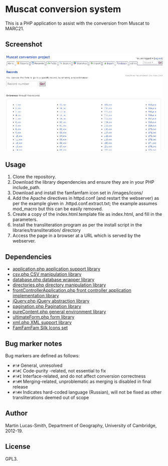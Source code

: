 Muscat conversion system
========================

This is a PHP application to assist with the conversion from Muscat to MARC21.

Screenshot
----------

![Screenshot](screenshot.png)


Usage
-----

1. Clone the repository.
2. Download the library dependencies and ensure they are in your PHP include_path.
3. Download and install the famfamfam icon set in /images/icons/
4. Add the Apache directives in httpd.conf (and restart the webserver) as per the example given in .httpd.conf.extract.txt; the example assumes mod_macro but this can be easily removed.
5. Create a copy of the index.html.template file as index.html, and fill in the parameters.
6. Install the transliteration program as per the install script in the libraries/transliteration/ directory
7. Access the page in a browser at a URL which is served by the webserver.


Dependencies
------------

* [application.php application support library](http://download.geog.cam.ac.uk/projects/application/)
* [csv.php CSV manipulation library](http://download.geog.cam.ac.uk/projects/csv/)
* [database.php database wrapper library](http://download.geog.cam.ac.uk/projects/database/)
* [directories.php directory manipulation library](http://download.geog.cam.ac.uk/projects/directories/)
* [frontControllerApplication.php front controller application implementation library](http://download.geog.cam.ac.uk/projects/frontcontrollerapplication/)
* [jQuery.php jQuery abstraction library](http://download.geog.cam.ac.uk/projects/jquery/)
* [pagination.php Pagination library](http://download.geog.cam.ac.uk/projects/pagination/)
* [pureContent.php general environment library](http://download.geog.cam.ac.uk/projects/purecontent/)
* [ultimateForm.php form library](http://download.geog.cam.ac.uk/projects/ultimateform/)
* [xml.php XML support library](http://download.geog.cam.ac.uk/projects/xml/)
* [FamFamFam Silk Icons set](http://www.famfamfam.com/lab/icons/silk/)


Bug marker notes
----------------

Bug markers are defined as follows:

* `#!#` General, unresolved
* `#!#C` Code-purity -related, not essential to fix
* `#!#I` Interface-related, and do not affect conversion correctness
* `#!#M` Merging-related, unproblematic as merging is disabled in final release
* `#!#H` Indicates hard-coded language (Russian), will not be fixed as other transliterations deemed out of scope


Author
------

Martin Lucas-Smith, Department of Geography, University of Cambridge, 2012-19.


License
-------

GPL3.

